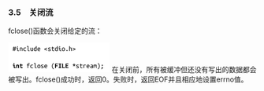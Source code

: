 ### 3.5　关闭流

fclose()函数会关闭给定的流：



![87.png](../images/87.png)
在关闭前，所有被缓冲但还没有写出的数据都会被写出。fclose()成功时，返回0。失败时，返回EOF并且相应地设置errno值。

